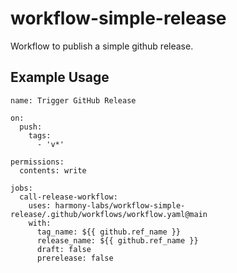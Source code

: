 # workflow-simple-release

Workflow to publish a simple github release.

## Example Usage

```
name: Trigger GitHub Release

on:
  push:
    tags:
      - 'v*'

permissions:
  contents: write

jobs:
  call-release-workflow:
    uses: harmony-labs/workflow-simple-release/.github/workflows/workflow.yaml@main
    with:
      tag_name: ${{ github.ref_name }}
      release_name: ${{ github.ref_name }}
      draft: false
      prerelease: false
```
